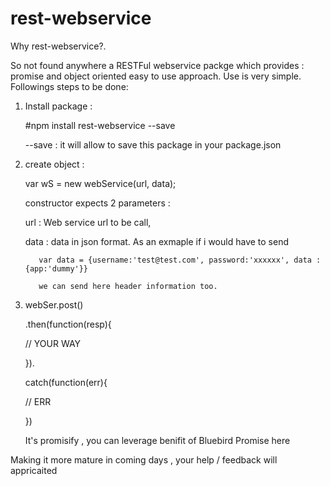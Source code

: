 # rest-webservice
Why rest-webservice?.

So not found anywhere a RESTFul webservice packge which provides : promise and object oriented easy to use approach.
Use is very simple. Followings steps to be done:

1. Install package :

   #npm install rest-webservice --save
   
   --save : it will allow to save this package in your package.json
   
   
2. create object :

   var wS = new webService(url, data);
   
   constructor expects 2 parameters : 
   
   url : Web service url to be call,
   
   data : data in json format. As an exmaple if i would have to send 
   
          var data = {username:'test@test.com', password:'xxxxxx', data : {app:'dummy'}}
          
          we can send here header information too.
          
          
3. webSer.post()

    .then(function(resp){
    
     // YOUR WAY
     
    }).
    
    catch(function(err){
    
      // ERR
      
    })
    
   It's promisify , you can leverage benifit of Bluebird Promise here
   

Making it more mature in coming days , your help / feedback will appricaited
